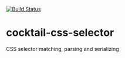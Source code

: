 [![Build Status](https://travis-ci.org/haxecocktail/cocktail-css-selector.svg?branch=master)](https://travis-ci.org/haxecocktail/cocktail-css-selector)

cocktail-css-selector
=====================

CSS selector matching, parsing and serializing
